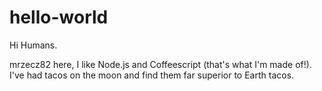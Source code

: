 # hello-world

Hi Humans.

mrzecz82 here, I like Node.js and Coffeescript (that's what I'm made of!).
I've had tacos on the moon and find them far superior to Earth tacos.

